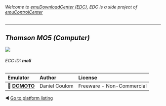 ###### Welcome to [emuDownloadCenter (EDC)](https://github.com/PhoenixInteractiveNL/emuDownloadCenter/wiki/), EDC is a side project of [emuControlCenter](https://github.com/PhoenixInteractiveNL/emuControlCenter/wiki/)
***
## _Thomson MO5 (Computer)_
![](https://raw.githubusercontent.com/wiki/PhoenixInteractiveNL/emuDownloadCenter/images_platform/ecc_mo5_teaser.png)
###### ECC ID: **mo5**

| Emulator   | Author      | License     |
|:-----------|:------------|:------------|
| :file_folder: [**DCMOTO**](https://github.com/PhoenixInteractiveNL/emuDownloadCenter/wiki/Emulator-dcmoto#menu) | Daniel Coulom | Freeware - Non-Commercial |

:arrow_backward: [Go to platform listing](https://github.com/PhoenixInteractiveNL/emuDownloadCenter/wiki/EDC-Platform-List)
